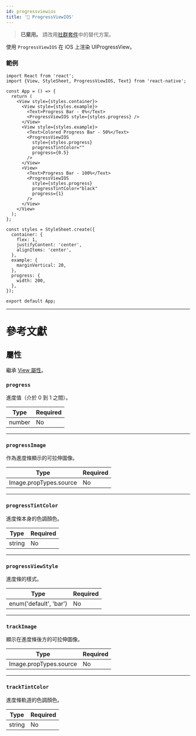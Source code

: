 ```yaml
---
id: progressviewios
title: '🚧 ProgressViewIOS'
---
```


> **已棄用。** 請改用[社群套件](https://reactnative.directory/?search=progressview)中的替代方案。

使用 `ProgressViewIOS` 在 iOS 上渲染 UIProgressView。

### 範例

```SnackPlayer name=ProgressViewIOS&supportedPlatforms=ios&disableLinting=true
import React from 'react';
import {View, StyleSheet, ProgressViewIOS, Text} from 'react-native';

const App = () => {
  return (
    <View style={styles.container}>
      <View style={styles.example}>
        <Text>Progress Bar - 0%</Text>
        <ProgressViewIOS style={styles.progress} />
      </View>
      <View style={styles.example}>
        <Text>Colored Progress Bar - 50%</Text>
        <ProgressViewIOS
          style={styles.progress}
          progressTintColor=""
          progress={0.5}
        />
      </View>
      <View>
        <Text>Progress Bar - 100%</Text>
        <ProgressViewIOS
          style={styles.progress}
          progressTintColor="black"
          progress={1}
        />
      </View>
    </View>
  );
};

const styles = StyleSheet.create({
  container: {
    flex: 1,
    justifyContent: 'center',
    alignItems: 'center',
  },
  example: {
    marginVertical: 20,
  },
  progress: {
    width: 200,
  },
});

export default App;
```

---

# 參考文獻

## 屬性

繼承 [View 屬性](view.md#props)。

### `progress`

進度值（介於 0 到 1 之間）。

| Type   | Required |
| ------ | -------- |
| number | No       |

---

### `progressImage`

作為進度條顯示的可拉伸圖像。

| Type                   | Required |
| ---------------------- | -------- |
| Image.propTypes.source | No       |

---

### `progressTintColor`

進度條本身的色調顏色。

| Type   | Required |
| ------ | -------- |
| string | No       |

---

### `progressViewStyle`

進度條的樣式。

| Type                   | Required |
| ---------------------- | -------- |
| enum('default', 'bar') | No       |

---

### `trackImage`

顯示在進度條後方的可拉伸圖像。

| Type                   | Required |
| ---------------------- | -------- |
| Image.propTypes.source | No       |

---

### `trackTintColor`

進度條軌道的色調顏色。

| Type   | Required |
| ------ | -------- |
| string | No       |